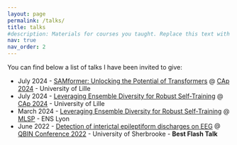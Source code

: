 ```yaml
---
layout: page
permalink: /talks/
title: talks
#description: Materials for courses you taught. Replace this text with your description.
nav: true
nav_order: 2
---
```


You can find below a list of talks I have been invited to give:
- July 2024 - <a href="https://arxiv.org/pdf/2402.10198"> SAMformer: Unlocking the Potential of Transformers</a> @ <a href="https://caprfiap2024.sciencesconf.org/">CAp 2024</a> - University of Lille
- July 2024 - <a href="https://proceedings.mlr.press/v238/odonnat24a/odonnat24a.pdf"> Leveraging Ensemble Diversity for Robust Self-Training</a> @ <a href="https://caprfiap2024.sciencesconf.org/">CAp 2024</a> - University of Lille
- March 2024 - <a href="https://proceedings.mlr.press/v238/odonnat24a/odonnat24a.pdf"> Leveraging Ensemble Diversity for Robust Self-Training</a> @ <a href="https://www.ens-lyon.fr/PHYSIQUE/seminars/machine-learning-and-signal-processing">MLSP</a> - ENS Lyon
- June 2022 - <a href="https://event.fourwaves.com/qbinscientificday2022/abstracts/ad70d0ce-32ea-4a71-9e45-6ec34d772363"> Detection of interictal epileptiform discharges on EEG</a> @ <a href="https://event.fourwaves.com/qbinscientificday2022/pages">QBIN Conference 2022</a> - University of Sherbrooke - <b> Best Flash Talk </b> 

